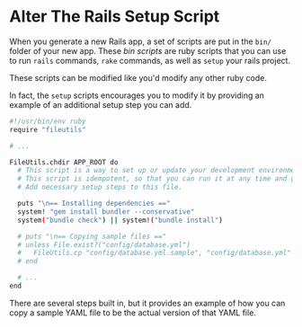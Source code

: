 # Alter The Rails Setup Script

When you generate a new Rails app, a set of scripts are put in the `bin/`
folder of your new app. These _bin scripts_ are ruby scripts that you can use
to run `rails` commands, `rake` commands, as well as `setup` your rails
project.

These scripts can be modified like you'd modify any other ruby code.

In fact, the `setup` scripts encourages you to modify it by providing an
example of an additional setup step you can add.

```bash
#!/usr/bin/env ruby
require "fileutils"

# ...

FileUtils.chdir APP_ROOT do
  # This script is a way to set up or update your development environment automatically.
  # This script is idempotent, so that you can run it at any time and get an expectable outcome.
  # Add necessary setup steps to this file.

  puts "\n== Installing dependencies =="
  system! "gem install bundler --conservative"
  system("bundle check") || system!("bundle install")

  # puts "\n== Copying sample files =="
  # unless File.exist?("config/database.yml")
  #   FileUtils.cp "config/database.yml.sample", "config/database.yml"
  # end

  # ...
end
```

There are several steps built in, but it provides an example of how you can
copy a sample YAML file to be the actual version of that YAML file.

